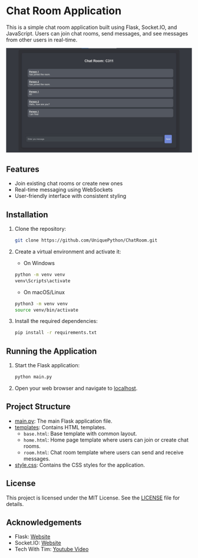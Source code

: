 # Chat Room Application

This is a simple chat room application built using Flask, Socket.IO, and JavaScript. Users can join chat rooms, send messages, and see messages from other users in real-time.

![Screenshot of the chat application](screenshot.jpg)

## Features

- Join existing chat rooms or create new ones
- Real-time messaging using WebSockets
- User-friendly interface with consistent styling

## Installation

1. Clone the repository:
    ```sh
    git clone https://github.com/UniquePython/ChatRoom.git
    ```

2. Create a virtual environment and activate it:
    
    - On Windows
    ```sh
    python -m venv venv
    venv\Scripts\activate  
    ```

    - On macOS/Linux
    ```sh
    python3 -m venv venv
    source venv/bin/activate
    ```

1. Install the required dependencies:
    ```sh
    pip install -r requirements.txt
    ```

## Running the Application

1. Start the Flask application:
    ```sh
    python main.py
    ```

2. Open your web browser and navigate to [localhost](http://127.0.0.1:5000).

## Project Structure

- [main.py](main.py): The main Flask application file.
- [templates](templates/): Contains HTML templates.
  - `base.html`: Base template with common layout.
  - `home.html`: Home page template where users can join or create chat rooms.
  - `room.html`: Chat room template where users can send and receive messages.
- [style.css](static/css/styles.css): Contains the CSS styles for the application.

## License

This project is licensed under the MIT License. See the [LICENSE](LICENSE) file for details.

## Acknowledgements

- Flask: [Website](https://flask.palletsprojects.com/)
- Socket.IO: [Website](https://socket.io/)
- Tech With Tim: [Youtube Video](https://www.youtube.com/watch?v=mkXdvs8H7TA)